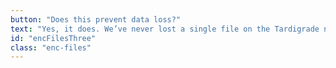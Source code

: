 ```yaml
---
button: "Does this prevent data loss?"
text: "Yes, it does. We’ve never lost a single file on the Tardigrade network due to our decentralized architecture. Tardigrade has 99.99999999% file durability, and since we split each file into 80 pieces, we only need 30 pieces to reconstitute a file."
id: "encFilesThree"
class: "enc-files"
---
```

